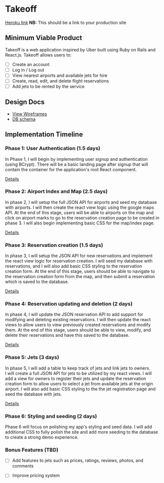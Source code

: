 # Takeoff

[Heroku link][heroku] **NB:** This should be a link to your production site

[heroku]: http://www.herokuapp.com

## Minimum Viable Product

Takeoff is a web application inspired by Uber built using Ruby on Rails
and React.js. Takeoff allows users to:

<!-- This is a Markdown checklist. Use it to keep track of your progress! -->

- [ ] Create an account
- [ ] Log in / Log out
- [ ] View nearest airports and available jets for hire
- [ ] Create, read, edit, and delete flight reservations
- [ ] Add jets to be rented by the service

## Design Docs
* [View Wireframes][view]
* [DB schema][schema]

[view]: ./docs/views.md
[schema]: ./docs/schema.md

## Implementation Timeline


### Phase 1: User Authentication (1.5 days)

In Phase 1, I will begin by implementing user signup and authentication (using
BCrypt). There will be a basic landing page after signup that will contain the
container for the application's root React component.

[Details][phase-one]

### Phase 2: Airport Index and Map (2.5 days)

In phase 2, I will setup the full JSON API for airports and seed my database
with airports.  I will then create
the react view logic using the google maps API.  At the end of this stage, users
will be able to airports on the map and click on airport marks to go to the
reservation creation page to be created in phase 3.  I will also begin
implementing basic CSS for the map/index page.

[Details][phase-two]

### Phase 3:  Reservation creation (1.5 days)

In phase 3, I will setup the JSON API for new reservations and implement the
react view logic for reservation creation.  I will seed my database with
reservations, and I will also add basic CSS styling to
the reservation creation form.  At the end of this stage, users should be able
to navigate to the reservation creation form from the map, and then submit a
reservation which is saved to the database.

[Details][phase-three]

### Phase 4:  Reservation updating and deletion (2 days)

In phase 4, I will update the JSON reservation API to add support for modifying
and deleting existing reservations.  I will then update the react views to
allow users to view previously created reservations and modify them.  At the
end of this stage, users should be able to view, modify, and delete their
reservations and have this saved to the database.

[Details][phase-four]

### Phase 5: Jets (3 days)

In phase 5, I will add a table to keep track of jets and link jets to owners.  
I will create a full JSON API for jets to be utilized by my react views.  I will
add a view for owners to register their jets and update the reservation creation
form to allow users to select a jet from available jets at the origin airport. I
will also add basic CSS styling to the the jet registration page and seed the
database with jets.

[Details][phase-five]

### Phase 6: Styling and seeding (2 days)

Phase 6 will focus on polishing my app's styling and seed data. I will add
additional CSS to fully polish the site and add more seeding to the database
to create a strong demo experience.


### Bonus Features (TBD)
- [ ] Add features to jets such as prices, ratings, reviews, photos, and comments
- [ ] Improve pricing system


[phase-one]: ./docs/phases/phase1.md
[phase-two]: ./docs/phases/phase2.md
[phase-three]: ./docs/phases/phase3.md
[phase-four]: ./docs/phases/phase4.md
[phase-five]: ./docs/phases/phase5.md
